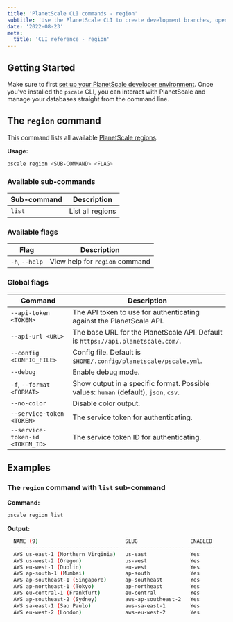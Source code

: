 ```yaml
---
title: 'PlanetScale CLI commands - region'
subtitle: 'Use the PlanetScale CLI to create development branches, open deploy requests, and make non-blocking schema changes directly from your terminal.'
date: '2022-08-23'
meta:
  title: 'CLI reference - region'
---
```


## Getting Started

Make sure to first [set up your PlanetScale developer environment](/docs/concepts/planetscale-environment-setup). Once you've installed the `pscale` CLI, you can interact with PlanetScale and manage your databases straight from the command line.

## The `region` command

This command lists all available [PlanetScale regions](/docs/concepts/regions).

**Usage:**

```bash
pscale region <SUB-COMMAND> <FLAG>
```

### Available sub-commands

| **Sub-command** | **Description**  |
| --------------- | ---------------- |
| `list`          | List all regions |

### Available flags

| **Flag**       | **Description**                |
| -------------- | ------------------------------ |
| `-h`, `--help` | View help for `region` command |

### Global flags

| **Command** | **Description** |
| --- | --- |
| `--api-token <TOKEN>` | The API token to use for authenticating against the PlanetScale API. |
| `--api-url <URL>` | The base URL for the PlanetScale API. Default is `https://api.planetscale.com/`. |
| `--config <CONFIG_FILE>` | Config file. Default is `$HOME/.config/planetscale/pscale.yml`. |
| `--debug` | Enable debug mode. |
| `-f`, `--format <FORMAT>` | Show output in a specific format. Possible values: `human` (default), `json`, `csv`. |
| `--no-color` | Disable color output. |
| `--service-token <TOKEN>` | The service token for authenticating. |
| `--service-token-id <TOKEN_ID>` | The service token ID for authenticating. |

## Examples

### The `region` command with `list` sub-command

**Command:**

```bash
pscale region list
```

**Output:**

```bash
  NAME (9)                            SLUG                 ENABLED
 ----------------------------------- -------------------- ---------
  AWS us-east-1 (Northern Virginia)   us-east              Yes
  AWS us-west-2 (Oregon)              us-west              Yes
  AWS eu-west-1 (Dublin)              eu-west              Yes
  AWS ap-south-1 (Mumbai)             ap-south             Yes
  AWS ap-southeast-1 (Singapore)      ap-southeast         Yes
  AWS ap-northeast-1 (Tokyo)          ap-northeast         Yes
  AWS eu-central-1 (Frankfurt)        eu-central           Yes
  AWS ap-southeast-2 (Sydney)         aws-ap-southeast-2   Yes
  AWS sa-east-1 (Sao Paulo)           aws-sa-east-1        Yes
  AWS eu-west-2 (London)              aws-eu-west-2        Yes
```
